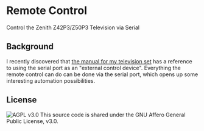 # Remote Control
Control the Zenith Z42P3/Z50P3 Television via Serial

## Background

I recently discovered that [the manual for my television
set](http://www.manualslib.com/manual/485866/Zenith-Z42p3.html?page=51) has a
reference to using the serial port as an "external control device". Everything
the remote control can do can be done via the serial port, which opens up some
interesting automation possibilities.

## License

![AGPL v3.0](https://www.gnu.org/graphics/agplv3-88x31.png)
This source code is shared under the GNU Affero General Public License, v3.0.
